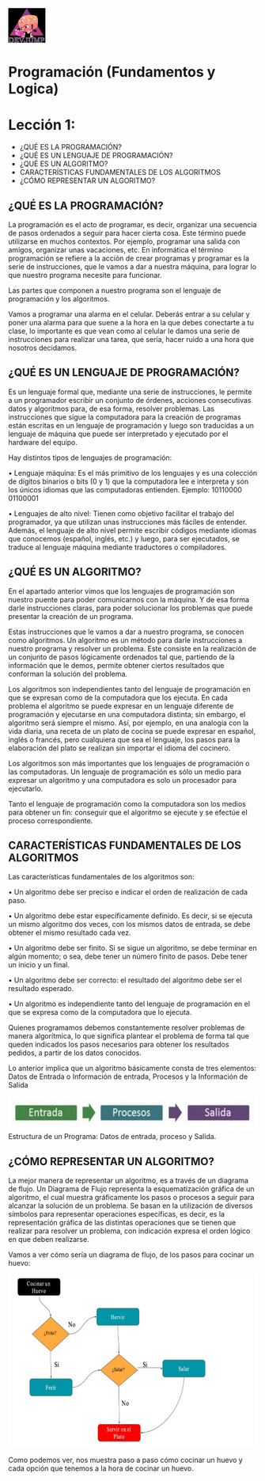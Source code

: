 <img  src='./img/logo.png'  height='70px'>

# Programación (Fundamentos y Logica)
# Lección 1:

* ¿QUÉ ES LA PROGRAMACIÓN?
* ¿QUÉ ES UN LENGUAJE DE PROGRAMACIÓN?
* ¿QUÉ ES UN ALGORITMO?
* CARACTERÍSTICAS FUNDAMENTALES DE LOS ALGORITMOS
* ¿CÓMO REPRESENTAR UN ALGORITMO?


## ¿QUÉ ES LA PROGRAMACIÓN?

La programación es el acto de programar, es decir, organizar una secuencia de pasos ordenados a seguir para hacer cierta cosa. Este término puede utilizarse en muchos contextos. Por ejemplo, programar una salida con amigos, organizar unas vacaciones, etc.
En informática el término programación se refiere a la acción de crear programas y programar es la serie de instrucciones, que le vamos a dar a nuestra máquina, para lograr lo que nuestro programa necesite para funcionar. 

Las partes que componen a nuestro programa son el lenguaje de programación y los algoritmos.

Vamos a programar una alarma en el celular. Deberás entrar a su celular y poner una alarma para que suene a la hora en la que debes conectarte a tu clase, lo importante es que vean como al celular le damos una serie de instrucciones para realizar una tarea, que sería, hacer ruido a una hora que nosotros decidamos. 

## ¿QUÉ ES UN LENGUAJE DE PROGRAMACIÓN?

Es un lenguaje formal que, mediante una serie de instrucciones, le permite a un programador escribir un conjunto de órdenes, acciones consecutivas datos y algoritmos para, de esa forma, resolver problemas. Las instrucciones que sigue la computadora para la creación de programas están escritas en un lenguaje de programación y luego son traducidas a un lenguaje de máquina que puede ser interpretado y ejecutado por el hardware del equipo.

Hay distintos tipos de lenguajes de programación:

• Lenguaje máquina: Es el más primitivo de los lenguajes y es una colección de dígitos binarios o bits (0 y 1) que la computadora lee e interpreta y son los únicos idiomas que las computadoras entienden. Ejemplo: 10110000 01100001

• Lenguajes de alto nivel: Tienen como objetivo facilitar el trabajo del programador, ya que utilizan unas instrucciones más fáciles de entender.
Además, el lenguaje de alto nivel permite escribir códigos mediante idiomas que conocemos (español, inglés, etc.) y luego, para ser ejecutados, se traduce al lenguaje máquina mediante traductores o compiladores.

## ¿QUÉ ES UN ALGORITMO?

En el apartado anterior vimos que los lenguajes de programación son nuestro puente para poder comunicarnos con la máquina. Y de esa forma darle instrucciones claras, para poder solucionar los problemas que puede presentar la creación de un programa.

Estas instrucciones que le vamos a dar a nuestro programa, se conocen como algoritmos. Un algoritmo es un método para darle instrucciones a nuestro programa y resolver un problema. 
Este consiste en la realización de un conjunto de pasos lógicamente ordenados tal que, partiendo de la información que le demos, permite obtener ciertos resultados que conforman la solución del problema.

Los algoritmos son independientes tanto del lenguaje de programación en que se expresan como de la computadora que los ejecuta. En cada problema el algoritmo se puede expresar en un lenguaje diferente de programación y ejecutarse en una computadora distinta; sin embargo, el algoritmo será siempre el mismo. Así, por ejemplo, en una analogía con la vida diaria, una receta de un plato de cocina se puede expresar en español, inglés o francés, pero cualquiera que sea el lenguaje, los pasos para la elaboración del plato se realizan sin importar el idioma del cocinero. 

Los algoritmos son más importantes que los lenguajes de programación o las computadoras. Un lenguaje de programación es sólo un medio para expresar un algoritmo y una computadora es solo un procesador para ejecutarlo. 

Tanto el lenguaje de programación como la computadora son los medios para obtener un fin: conseguir que el algoritmo se ejecute y se efectúe el proceso correspondiente.


## CARACTERÍSTICAS FUNDAMENTALES DE LOS ALGORITMOS

Las características fundamentales de los algoritmos son:

• Un algoritmo debe ser preciso e indicar el orden de realización de cada
paso.

• Un algoritmo debe estar específicamente definido. Es decir, si se ejecuta un mismo algoritmo dos veces, con los mismos datos de entrada, se debe obtener el mismo resultado cada vez.

• Un algoritmo debe ser finito. Si se sigue un algoritmo, se debe terminar en algún momento; o sea, debe tener un número finito de pasos. Debe tener un inicio y un final.

• Un algoritmo debe ser correcto: el resultado del algoritmo debe ser el resultado esperado.

• Un algoritmo es independiente tanto del lenguaje de programación en el que se expresa como de la computadora que lo ejecuta.

Quienes programamos debemos constantemente resolver problemas de manera algorítmica, lo que significa plantear el problema de forma tal que queden indicados los pasos necesarios para obtener los resultados pedidos, a partir de los datos conocidos. 

Lo anterior implica que un algoritmo básicamente consta de tres elementos: Datos de Entrada o Información de entrada, Procesos y la Información de Salida

<img  src='./img/estructuradeunprograma.jpg'  height='70px'>
Estructura de un Programa: Datos de entrada, proceso y Salida. 

## ¿CÓMO REPRESENTAR UN ALGORITMO?

La mejor manera de representar un algoritmo, es a través de un diagrama de flujo. 
Un Diagrama de Flujo representa la esquematización gráfica de un algoritmo, el cual muestra gráficamente los pasos o procesos a seguir para alcanzar la solución de un problema. Se basan en la utilización de diversos símbolos para representar operaciones específicas, es decir, es la representación gráfica de las distintas operaciones que se tienen que realizar para
resolver un problema, con indicación expresa el orden lógico en que deben realizarse. 

Vamos a ver cómo sería un diagrama de flujo, de los pasos para cocinar un huevo:

<img  src='./img/diagrama0.jpg'  height='350px'>

Como podemos ver, nos muestra paso a paso cómo cocinar un huevo y cada opción que tenemos a la hora de cocinar un huevo.
